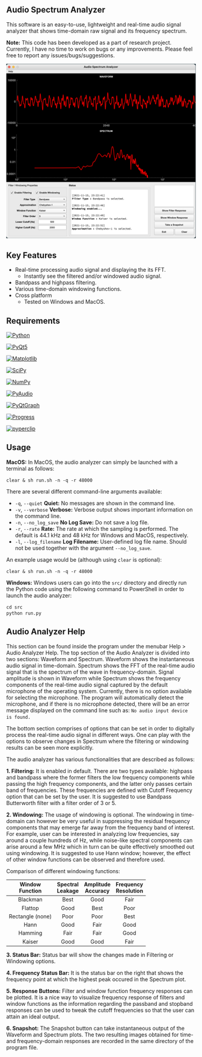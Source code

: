 ## Audio Spectrum Analyzer
This software is an easy-to-use, lightweight and real-time audio signal analyzer that shows time-domain raw signal and its frequency spectrum.

**Note:** This code has been developed as a part of research project. Currently, I have no time to work on bugs or any improvements. Please feel free to report any issues/bugs/suggestions.

![screenshot](/assets/example.png)

## Key Features

* Real-time processing audio signal and displaying the its FFT. 
  - Instantly see the filtered and/or windowed audio signal.
* Bandpass and highpass filtering.
* Various time-domain windowing functions.
* Cross platform
  - Tested on Windows and MacOS.

## Requirements

[![Python](https://img.shields.io/badge/Python-%3E3.9.2-important)](https://www.python.org/)

[![PyQt5](https://img.shields.io/badge/PyQt5-%3E5.15.4-C00)](https://pypi.org/project/PyQt5/)

[![Matplotlib](https://img.shields.io/badge/Matplotlib-%3E3.4.2-yellow)](https://matplotlib.org/)

[![SciPy](https://img.shields.io/badge/SciPy-%3E1.6-orange)](https://scipy.org/)

[![NumPy](https://img.shields.io/badge/NumPy-%3E1.20.3-blueviolet)](https://numpy.org/)

[![PyAudio](https://img.shields.io/badge/PyAudio-%3E0.2.11-red)](https://pypi.org/project/PyAudio/)

[![PyQtGraph](https://img.shields.io/badge/PyQtGraph-%3E0.2.1-brightgreen)](https://www.pyqtgraph.org/)

[![Progress](https://img.shields.io/badge/Progress-%3E1.6-blue)](https://pypi.org/project/progress/)

[![pyperclip](https://img.shields.io/badge/pyperclip-%3E1.8.2-critical)](https://pypi.org/project/pyperclip/)

## Usage

**MacOS:** In MacOS, the audio analyzer can simply be launched with a terminal as follows:
```
clear & sh run.sh -n -q -r 48000
```

There are several different command-line arguments available:
* ```-q```, ```--quiet``` **Quiet:** No messages are shown in the command line.
* ```-v```, ```--verbose``` **Verbose:** Verbose output shows important information on the command line.
* ```-n```, ```--no_log_save``` **No Log Save:** Do not save a log file.
* ```-r```, ```--rate``` **Rate:** The rate at which the sampling is performed. The default is 44.1 kHz and 48 kHz for Windows and MacOS, respectively.
* ```-l```, ```--log_filename``` **Log Filename:** User-defined log file name. Should not be used together with the argument ```--no_log_save```.

An example usage would be (although using ```clear``` is optional):
```
clear & sh run.sh -n -q -r 48000
```

**Windows:** Windows users can go into the ```src/``` directory and directly run the Python code using the following command to PowerShell in order to launch the audio analyzer:
```
cd src
python run.py
```

## Audio Analyzer Help
This section can be found inside the program under the menubar Help > Audio Analyzer Help. The top section of the Audio Analyzer is divided into two sections: Waveform and Spectrum. Waveform shows the instantaneous audio signal in time-domain. Spectrum shows the FFT of the real-time audio signal that is the spectrum of the wave in frequency-domain. Signal amplitude is shown in Waveform while Spectrum shows the frequency components of the real-time audio signal captured by the default microphone of the operating system. Currently, there is no option available for selecting the microphone. The program will automatically detect the microphone, and if there is no microphone detected, there will be an error message displayed on the command line such as: ```No audio input device is found.```

The bottom section comprises of options that can be set in order to digitally process the real-time audio signal in different ways. One can play with the options to observe changes in Spectrum where the filtering or windowing results can be seen more explicitly.

The audio analyzer has various functionalities that are described as follows:

**1. Filtering:** It is enabled in default. There are two types available: highpass and bandpass where the former filters the low frequency components while passing the high frequency components, and the latter only passes certain band of frequencies. These frequencies are defined with Cutoff Frequency option that can be set by the user. It is suggested to use Bandpass Butterworth filter with a filter order of 3 or 5.

**2. Windowing:** The usage of windowing is optional. The windowing in time-domain can however be very useful in suppressing the residual frequency components that may emerge far away from the frequency band of interest. For example, user can be interested in analyzing low frequencies, say around a couple hundreds of Hz, while noise-like spectral components can arise around a few MHz which in turn can be quite effectively smoothed out using windowing. It is suggested to use Hann window; however, the effect of other window functions can be observed and therefore used.

Comparison of different windowing functions:

| **Window**<br>**Function** | **Spectral**<br>**Leakage** | **Amplitude**<br>**Accuracy** | **Frequency**<br>**Resolution** |
| :---: | :---: | :---: | :---: |
| Blackman | Best | Good | Fair |
| Flattop | Good | Best | Poor |
| Rectangle (none) | Poor | Poor | Best |
| Hann | Good | Fair | Good |
| Hamming | Fair | Fair | Good |
| Kaiser | Good | Good | Fair |

**3. Status Bar:** Status bar will show the changes made in Filtering or Windowing options.

**4. Frequency Status Bar:** It is the status bar on the right that shows the frequency point at which the highest peak occured in the Spectrum plot.

**5. Response Buttons:** Filter and window function frequency responses can be plotted. It is a nice way to visualize frequency response of filters and window functions as the information regarding the passband and stopband responses can be used to tweak the cutoff frequencies so that the user can attain an ideal output.

**6. Snapshot:** The Snapshot button can take instantaneous output of the Waveform and Spectrum plots. The two resulting images obtained for time- and frequency-domain responses are recorded in the same directory of the program file.